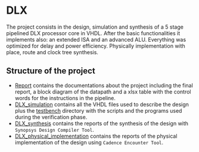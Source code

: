 # DLX

The project consists in the design, simulation and synthesis of a 5 stage pipelined DLX processor core in VHDL. After the basic functionalities it implements also: an extended ISA and an advanced ALU. Everything was optimized for delay and power efficiency. Physically implementation with place, route and clock tree synthesis.

## Structure of the project

* [Report](Report/) contains the documentations about the project including the final report, a block diagram of the datapath and a xlsx table with the control words for the instructions in the pipeline.
* [DLX_simulation](DLX_simulation/) contains all the VHDL files used to describe the design plus the [testbench](DLX_simulation/testbench) directory with the scripts and the programs used during the verification phase.
* [DLX_synthesis](DLX_synthesis/) contains the reports of the synthesis of the design with `Synopsys Design Compiler Tool`.
* [DLX_physical_implementation](DLX_physical_implementation) contains the reports of the physical implementation of the design using `Cadence Encounter Tool`.
